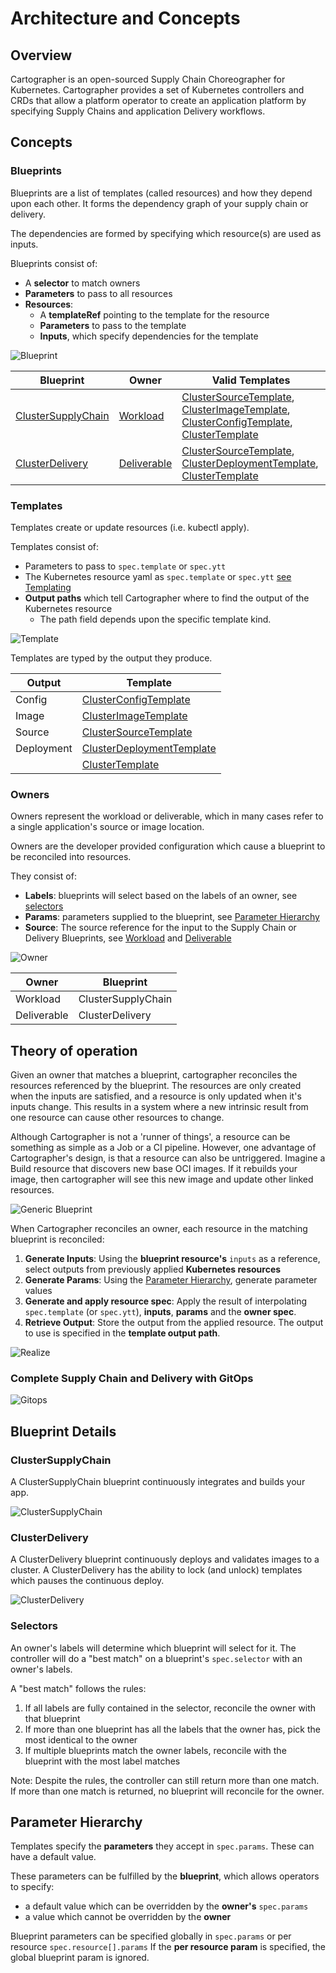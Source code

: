 # Architecture and Concepts

## Overview

Cartographer is an open-sourced Supply Chain Choreographer for Kubernetes. Cartographer provides a set of Kubernetes
controllers and CRDs that allow a platform operator to create an application platform by specifying Supply Chains and 
application Delivery workflows.

## Concepts

### Blueprints

Blueprints are a list of templates (called resources) and how they depend upon each other. It forms the dependency graph of
your supply chain or delivery.

The dependencies are formed by specifying which resource(s) are used as inputs.

Blueprints consist of:
* A **selector** to match owners
* **Parameters** to pass to all resources 
* **Resources**: 
  * A **templateRef** pointing to the template for the resource
  * **Parameters** to pass to the template
  * **Inputs**, which specify dependencies for the template

![Blueprint](../img/blueprint.jpg)
<!-- https://miro.com/app/board/uXjVOeb8u5o=/ -->

| Blueprint    | Owner | Valid Templates |
| ----------- | ----------- | ----------- |
| [ClusterSupplyChain](reference/#clustersupplychain) | [Workload](reference/#workload) | [ClusterSourceTemplate](reference/#clustersourcetemplate), [ClusterImageTemplate](reference/#clusterimagetemplate), [ClusterConfigTemplate](reference/#clusterconfigtemplate), [ClusterTemplate](reference/#clustertemplate) |
| [ClusterDelivery](reference/#delivery) | [Deliverable](reference/#deliverable) | [ClusterSourceTemplate](reference/#clustersourcetemplate), [ClusterDeploymentTemplate](reference/#clusterdeploymenttemplate), [ClusterTemplate](reference/#clustertemplate) |

### Templates

Templates create or update resources (i.e. kubectl apply).

Templates consist of:
* Parameters to pass to `spec.template` or `spec.ytt`
* The Kubernetes resource yaml as `spec.template` or `spec.ytt` [see Templating](#tbd)
* **Output paths** which tell Cartographer where to find the output of the Kubernetes resource
  * The path field depends upon the specific template kind.

![Template](../img/template.jpg)

Templates are typed by the output they produce.

| Output      | Template |
| ----------- | ----------- |
| Config | [ClusterConfigTemplate](reference/#clusterconfigtemplate) |
| Image | [ClusterImageTemplate](reference/#clusterimagetemplate) |
| Source | [ClusterSourceTemplate](reference/#clustersourcetemplate) |
| Deployment | [ClusterDeploymentTemplate](reference/#clusterdeploymenttemplate) |
| | [ClusterTemplate](reference/#clustertemplate) |

### Owners

Owners represent the workload or deliverable, which in many cases refer to a single application's source or image 
location.

Owners are the developer provided configuration which cause a blueprint to be reconciled into resources.

They consist of:
* **Labels**: blueprints will select based on the labels of an owner, see [selectors](#selectors) 
* **Params**: parameters supplied to the blueprint, see [Parameter Hierarchy](#parameter-hierarchy)
* **Source**: The source reference for the input to the Supply Chain or Delivery Blueprints,
see [Workload](reference.md/#workload) and [Deliverable](reference.md/#deliverable)

![Owner](../img/owner.jpg)

| Owner      | Blueprint |
| ----------- | ----------- |
| Workload | ClusterSupplyChain |
| Deliverable | ClusterDelivery |

## Theory of operation

Given an owner that matches a blueprint, cartographer reconciles the resources referenced by the blueprint.
The resources are only created when the inputs are satisfied, and a resource is only updated when it's inputs change.
This results in a system where a new intrinsic result from one resource can cause other resources to change.

Although Cartographer is not a 'runner of things', a resource can be something as simple as a Job or a CI pipeline.
However, one advantage of Cartographer's design, is that a resource can also be untriggered. Imagine a Build resource 
that discovers new base OCI images. If it rebuilds your image, then cartographer will see this new image and update 
other linked resources.

![Generic Blueprint](../img/generic.jpg)
<!-- https://miro.com/app/board/uXjVOeb8u5o=/ -->

When Cartographer reconciles an owner, each resource in the matching blueprint is reconciled:

1. **Generate Inputs**: Using the **blueprint resource's** `inputs` as a reference, select outputs from previously applied **Kubernetes resources**
2. **Generate Params**: Using the [Parameter Hierarchy](architecture.md#parameter-hierarchy), generate parameter values   
3. **Generate and apply resource spec**: Apply the result of interpolating `spec.template` (or `spec.ytt`), **inputs**, **params** and the **owner spec**. 
4. **Retrieve Output**: Store the output from the applied resource. The output to use is specified in the **template output path**.  

![Realize](../img/realize.jpg)

### Complete Supply Chain and Delivery with GitOps

![Gitops](../img/gitops.jpg)

## Blueprint Details

### ClusterSupplyChain
A ClusterSupplyChain blueprint continuously integrates and builds your app.

![ClusterSupplyChain](../img/supplychain.jpg)

### ClusterDelivery
A ClusterDelivery blueprint continuously deploys and validates images to a cluster. A ClusterDelivery has the ability to lock 
(and unlock) templates which pauses the continuous deploy. 

<!--- @TODO MORE ON LOCKING -->

![ClusterDelivery](../img/delivery.jpg)

### Selectors
An owner's labels will determine which blueprint will select for it. The controller will do a "best match" on a blueprint's 
`spec.selector` with an owner's labels.

A "best match" follows the rules:
1. If all labels are fully contained in the selector, reconcile the owner with that blueprint
2. If more than one blueprint has all the labels that the owner has, pick the most identical to the owner
3. If multiple blueprints match the owner labels, reconcile with the blueprint with the most label matches

Note:  Despite the rules, the controller can still return more than one match. If more than one match is returned, 
no blueprint will reconcile for the owner.

## Parameter Hierarchy

<!--- @TODO Image of params -->


Templates specify the **parameters** they accept in `spec.params`. These can have a default value.

These parameters can be fulfilled by the **blueprint**, which allows operators to specify:
* a default value which can be overridden by the **owner's** `spec.params`
* a value which cannot be overridden by the **owner**

Blueprint parameters can be specified globally in `spec.params` or per resource `spec.resource[].params`
If the **per resource param** is specified, the global blueprint param is ignored.

